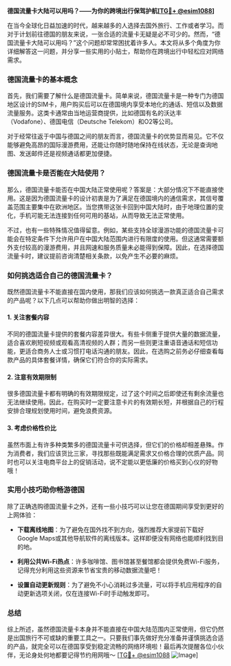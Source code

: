 **德国流量卡大陆可以用吗？——为你的跨境出行保驾护航[[TG💪+ @esim1088](https://t.me/s/esim1088)]**

在当今全球化日益加速的时代，越来越多的人选择去国外旅行、工作或者学习。而对于计划前往德国的朋友来说，一张合适的流量卡无疑是必不可少的。然而，“德国流量卡大陆可以用吗？”这个问题却常常困扰着许多人。本文将从多个角度为你详细解答这一问题，并分享一些实用的小贴士，帮助你在跨境出行中轻松应对网络需求。

### 德国流量卡的基本概念

首先，我们需要了解什么是德国流量卡。简单来说，德国流量卡是一种专门为德国地区设计的SIM卡，用户购买后可以在德国境内享受本地化的通话、短信以及数据流量服务。这类卡通常由当地运营商提供，比如德国有名的沃达丰（Vodafone）、德国电信（Deutsche Telekom）和O2等公司。

对于经常往返于中国与德国之间的朋友而言，德国流量卡的优势显而易见。它不仅能够避免高昂的国际漫游费用，还能让你随时随地保持在线状态，无论是查询地图、发送邮件还是视频通话都更加便捷。

### 德国流量卡是否能在大陆使用？

那么，德国流量卡能否在中国大陆正常使用呢？答案是：大部分情况下不能直接使用。这是因为德国流量卡的设计初衷是为了满足在德国境内的通信需求，其信号覆盖范围主要集中在欧洲地区。当您携带这张卡回到中国大陆时，由于地理位置的变化，手机可能无法连接到任何可用的基站，从而导致无法正常使用。

不过，也有一些特殊情况值得留意。例如，某些支持全球漫游功能的德国流量卡可能会在特定条件下允许用户在中国大陆范围内进行有限度的使用。但这通常需要额外支付较高的漫游费用，并且网速和服务质量未必能得到保障。因此，在选择德国流量卡时，建议提前咨询清楚相关条款，以免产生不必要的麻烦。

### 如何挑选适合自己的德国流量卡？

既然德国流量卡不能直接在国内使用，那我们应该如何挑选一款真正适合自己需求的产品呢？以下几点可以帮助你做出明智的选择：

#### 1. 关注套餐内容
不同的德国流量卡提供的套餐内容差异很大。有些卡侧重于提供大量的数据流量，适合喜欢刷短视频或观看高清视频的人群；而另一些则更注重语音通话和短信功能，更适合商务人士或习惯打电话沟通的朋友。因此，在选购之前务必仔细查看每款产品的具体套餐详情，确保它们符合你的实际需求。

#### 2. 注意有效期限制
很多德国流量卡都有明确的有效期限规定，过了这个时间之后即使还有剩余流量也无法继续使用。因此，在购买时一定要注意卡片的有效期长短，并根据自己的行程安排合理规划使用时间，避免浪费资源。

#### 3. 考虑价格性价比
虽然市面上有许多种类繁多的德国流量卡可供选择，但它们的价格却相差悬殊。作为消费者，我们应该货比三家，寻找那些既能满足需求又价格合理的优质产品。同时也可以关注电商平台上的促销活动，说不定能以更低廉的价格买到心仪的好物哦！

### 实用小技巧助你畅游德国

除了正确选购德国流量卡之外，还有一些小技巧可以让您在德国期间享受到更好的上网体验：

- **下载离线地图**：为了避免在国外找不到方向，强烈推荐大家提前下载好Google Maps或其他导航软件的离线版本。这样即便没有网络也能顺利找到目的地。
  
- **利用公共Wi-Fi热点**：许多咖啡馆、图书馆甚至餐馆都会提供免费Wi-Fi服务，记得充分利用这些资源来节省宝贵的移动数据流量吧！

- **设置自动更新规则**：为了避免不小心消耗过多流量，可以将手机应用程序的自动更新选项关闭，仅在连接Wi-Fi时手动触发即可。

### 总结

综上所述，虽然德国流量卡本身并不能直接在中国大陆范围内正常使用，但它仍然是出国旅行不可或缺的重要工具之一。只要我们事先做好充分准备并谨慎挑选合适的产品，就完全可以在德国享受到稳定流畅的网络环境啦！最后再次提醒各位小伙伴，无论身处何地都要记得节约用网哦～ [[TG💪+ @esim1088](https://t.me/s/esim1088) ![Image](https://i.postimg.cc/4NQfJmqS/Snipaste-2025-05-13-00-14-12.png)]